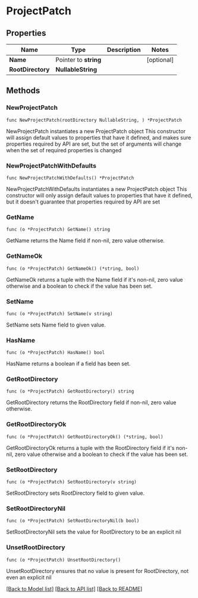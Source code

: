 # ProjectPatch

## Properties

Name | Type | Description | Notes
------------ | ------------- | ------------- | -------------
**Name** | Pointer to **string** |  | [optional] 
**RootDirectory** | **NullableString** |  | 

## Methods

### NewProjectPatch

`func NewProjectPatch(rootDirectory NullableString, ) *ProjectPatch`

NewProjectPatch instantiates a new ProjectPatch object
This constructor will assign default values to properties that have it defined,
and makes sure properties required by API are set, but the set of arguments
will change when the set of required properties is changed

### NewProjectPatchWithDefaults

`func NewProjectPatchWithDefaults() *ProjectPatch`

NewProjectPatchWithDefaults instantiates a new ProjectPatch object
This constructor will only assign default values to properties that have it defined,
but it doesn't guarantee that properties required by API are set

### GetName

`func (o *ProjectPatch) GetName() string`

GetName returns the Name field if non-nil, zero value otherwise.

### GetNameOk

`func (o *ProjectPatch) GetNameOk() (*string, bool)`

GetNameOk returns a tuple with the Name field if it's non-nil, zero value otherwise
and a boolean to check if the value has been set.

### SetName

`func (o *ProjectPatch) SetName(v string)`

SetName sets Name field to given value.

### HasName

`func (o *ProjectPatch) HasName() bool`

HasName returns a boolean if a field has been set.

### GetRootDirectory

`func (o *ProjectPatch) GetRootDirectory() string`

GetRootDirectory returns the RootDirectory field if non-nil, zero value otherwise.

### GetRootDirectoryOk

`func (o *ProjectPatch) GetRootDirectoryOk() (*string, bool)`

GetRootDirectoryOk returns a tuple with the RootDirectory field if it's non-nil, zero value otherwise
and a boolean to check if the value has been set.

### SetRootDirectory

`func (o *ProjectPatch) SetRootDirectory(v string)`

SetRootDirectory sets RootDirectory field to given value.


### SetRootDirectoryNil

`func (o *ProjectPatch) SetRootDirectoryNil(b bool)`

 SetRootDirectoryNil sets the value for RootDirectory to be an explicit nil

### UnsetRootDirectory
`func (o *ProjectPatch) UnsetRootDirectory()`

UnsetRootDirectory ensures that no value is present for RootDirectory, not even an explicit nil

[[Back to Model list]](../README.md#documentation-for-models) [[Back to API list]](../README.md#documentation-for-api-endpoints) [[Back to README]](../README.md)


